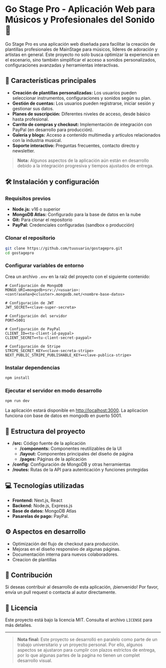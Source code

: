 
# Go Stage Pro - Aplicación Web para Músicos y Profesionales del Sonido 🎵

Go Stage Pro es una aplicación web diseñada para facilitar la creación de plantillas profesionales de MainStage para músicos, líderes de adoración y artistas en general. Este proyecto no solo busca optimizar la experiencia en el escenario, sino también simplificar el acceso a sonidos personalizados, configuraciones avanzadas y herramientas interactivas.

## 🚀 Características principales

- **Creación de plantillas personalizadas:** Los usuarios pueden seleccionar instrumentos, configuraciones y sonidos según su plan.
- **Gestión de cuentas:** Los usuarios pueden registrarse, iniciar sesión y gestionar sus datos.
- **Planes de suscripción:** Diferentes niveles de acceso, desde básico hasta profesional.
- **Carrito de compras y checkout:** Implementación de integración con PayPal (en desarrollo para producción).
- **Galería y blogs:** Acceso a contenido multimedia y artículos relacionados con la industria musical.
- **Soporte interactivo:** Preguntas frecuentes, contacto directo y newsletter.

> **Nota:** Algunos aspectos de la aplicación aún están en desarrollo debido a la integración progresiva y tiempos ajustados de entrega.

## 🛠️ Instalación y configuración

### Requisitos previos
- **Node.js:** v16 o superior
- **MongoDB Atlas:** Configurado para la base de datos en la nube
- **Git:** Para clonar el repositorio
- **PayPal:** Credenciales configuradas (sandbox o producción)

### Clonar el repositorio
```bash
git clone https://github.com/tuusuario/gostagepro.git
cd gostagepro
```

### Configurar variables de entorno
Crea un archivo `.env` en la raíz del proyecto con el siguiente contenido:
```env
# Configuración de MongoDB
MONGO_URI=mongodb+srv://<usuario>:<contraseña>@<cluster>.mongodb.net/<nombre-base-datos>

# Configuración de JWT
JWT_SECRET=<clave-super-secreta>

# Configuración del servidor
PORT=5001

# Configuración de PayPal
CLIENT_ID=<tu-client-id-paypal>
CLIENT_SECRET=<tu-client-secret-paypal>

# Configuración de Stripe
STRIPE_SECRET_KEY=<clave-secreta-stripe>
NEXT_PUBLIC_STRIPE_PUBLISHABLE_KEY=<clave-publica-stripe>
```

### Instalar dependencias
```bash
npm install
```

### Ejecutar el servidor en modo desarrollo
```bash
npm run dev
```
La aplicación estará disponible en [http://localhost:3000](http://localhost:3000).
La aplicacion funciona con base de datos en mongodb en puerto 5001.

## 📂 Estructura del proyecto
- **/src:** Código fuente de la aplicación
  - **/components:** Componentes reutilizables de la UI
  - **/layout:** Componentes principales del diseño de página
  - **/pages:** Páginas de la aplicación
- **/config:** Configuración de MongoDB y otras herramientas
- **/routes:** Rutas de la API para autenticación y funciones protegidas

## 💻 Tecnologías utilizadas
- **Frontend:** Next.js, React
- **Backend:** Node.js, Express.js
- **Base de datos:** MongoDB Atlas
- **Pasarelas de pago:** PayPal.

## ⚙️ Aspectos en desarrollo
- Optimización del flujo de checkout para producción.
- Mejoras en el diseño responsivo de algunas páginas.
- Documentación interna para nuevos colaboradores.
- Creacion de plantillas 

## 🤝 Contribución
Si deseas contribuir al desarrollo de esta aplicación, ¡bienvenido! Por favor, envía un pull request o contacta al autor directamente.

## 📜 Licencia
Este proyecto está bajo la licencia MIT. Consulta el archivo `LICENSE` para más detalles.

---

> **Nota final:** Este proyecto se desarrolló en paralelo como parte de un trabajo universitario y un proyecto personal. Por ello, algunos aspectos se ajustaron para cumplir con plazos estrictos de entrega, por lo que algunas partes de la pagina no tienen un complet desarrollo visual.
